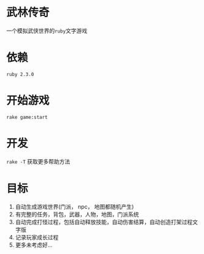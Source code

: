 # 武林传奇

一个模拟武侠世界的`ruby`文字游戏

# 依赖

`ruby 2.3.0`

# 开始游戏

`rake game:start`

# 开发

`rake -T` 获取更多帮助方法

# 目标

1. 自动生成游戏世界(门派， npc， 地图都随机产生)
2. 有完整的任务，背包，武器，人物，地图，门派系统
3. 自动完成打怪过程，包括自动释放技能，自动伤害结算，自动创造打架过程文字版
4. 记录玩家成长过程
5. 更多未考虑好...